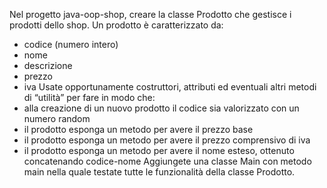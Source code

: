 Nel progetto java-oop-shop, creare la classe Prodotto che gestisce i prodotti dello shop.
Un prodotto è caratterizzato da:
- codice (numero intero)
- nome
- descrizione
- prezzo
- iva
Usate opportunamente costruttori, attributi ed eventuali altri metodi di “utilità” per fare in modo che:
- alla creazione di un nuovo prodotto il codice sia valorizzato con un numero random
- il prodotto esponga un metodo per avere il prezzo base
- il prodotto esponga un metodo per avere il prezzo comprensivo di iva
- il prodotto esponga un metodo per avere il nome esteso, ottenuto concatenando codice-nome
Aggiungete una classe Main con metodo main nella quale testate tutte le funzionalità della classe Prodotto.
